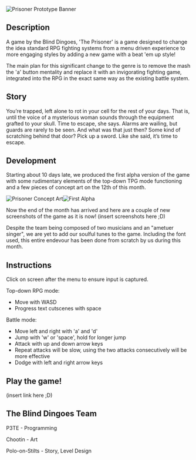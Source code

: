 ![Prisoner Prototype Banner](https://dl.dropboxusercontent.com/s/j9lzijq4y4ghy8y/banner.jpg?dl=1&token_hash=AAGYpc3249HP4EDgW54AH7ZPpfq7KMLcNWxm7lUXuNqMxA)
## Description
A game by the Blind Dingoes, 'The Prisoner' is a game designed to change the idea standard RPG fighting systems
from a menu driven experience to more engaging styles by adding a new game with a beat 'em up style!

The main plan for this significant change to the genre is to remove the mash the 'a' button mentality and replace
it with an invigorating fighting game, integrated into the RPG in the exact same way as the existing battle system.

## Story
You’re trapped, left alone to rot in your cell for the rest of your days. That is, until the voice of a mysterious woman sounds through the equipment grafted to your skull. Time to escape, she says. Alarms are wailing, but guards are rarely to be seen. And what was that just then? Some kind of scratching behind that door? Pick up a sword. Like she said, it’s time to escape.

## Development
Starting about 10 days late, we produced the first alpha version of the game with some rudimentary elements of the top-down TPG mode functioning and a few pieces of concept art on the 12th of this month.

![Prisoner Concept Art](https://dl.dropboxusercontent.com/s/1rk4hagb6kaof9b/concept_art.jpg?dl=1&token_hash=AAF_lZEvSXKRjAwtc-LDRFfJ5W_FOZnKR7J3WPS61NbSVQ)![First Alpha](https://dl.dropboxusercontent.com/s/rl0ov42hgisix2o/12_11-small.jpg?dl=1&token_hash=AAG5jc-PE5OIIyd8jGrFci1D2pluBhuTWQ3rL3NxTG06XQ)

Now the end of the month has arrived and here are a couple of new screenshots of the game as it is now!
(insert screenshots here ;D)

Despite the team being composed of two musicians and an "ametuer singer", we are yet to add our soulful tunes to the game. Including the font used, this entire endevour has been done from scratch by us during this month.

## Instructions
Click on screen after the menu to ensure input is captured.

Top-down RPG mode:
* Move with WASD
* Progress text cutscenes with space

Battle mode:
* Move left and right with 'a' and 'd'
* Jump with 'w' or 'space', hold for longer jump
* Attack with up and down arrow keys
* Repeat attacks will be slow, using the two attacks consecutively will be more effective
* Dodge with left and right arrow keys


## Play the game!
(insert link here ;D)

## The Blind Dingoes Team
P3TE - Programming

Chootin - Art

Polo-on-Stilts - Story, Level Design
